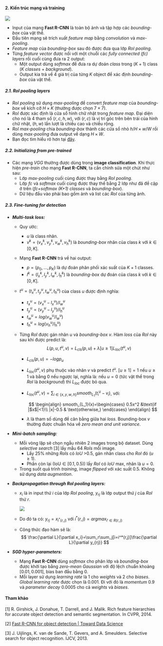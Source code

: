 



#### **2. Kiến trúc mạng và training**

<p>
    <img src='https://raw.githubusercontent.com/sunshineatnoon/Paper-Collection/master/images/fast-rcnn-arch.png' style='zoom:80%,'>
</p>

* Input của mạng **Fast R-CNN** là toàn bộ ảnh và tập hợp các *bounding-box* của vật thể.
* Đầu tiên mạng sẽ trích xuất *feature map* bằng *convolution* và *max-pooling*.
* *Feature map* của *bounding-box* sau đó được đưa qua lớp *RoI pooling*.
* Từng *feature vector* được nối với một chuỗi các *fully connected (fc) layers* rồi cuối cùng đưa ra 2 output:
  * Một output dùng *softmax* để đưa ra dự đoán *class* trong $(K+1)$ class ($K$ *classes* + *background*).
  * Output kia trả về 4 giá trị của từng $K$ object để xác định *bounding-box* của vật thể.

##### **2.1. RoI pooling layers**

* *RoI pooling* sử dụng *max-pooling* để convert *feature map* của *bounding-box* về kích cỡ $H\times K$ (thường được chọn $7\times7$).
* *RoI* được xác định là cửa sổ hình chữ nhật trong *feature map*. Đại diện cho nó là 4 tham số $(r,c,h,w)$, với $(r,c)$ là vị trí góc trên bên trái của hình chữ nhật, $(h,w)$ lần lượt là chiều cao và chiều rộng.
* *RoI max-pooling* chia *bounding-box* thành các cửa sổ nhỏ $h/H\times w/W$ rồi dùng *max-pooling* đưa output về dạng $H\times W$.
* Bạn đọc tìm hiểu rõ hơn tại <a href='https://deepsense.ai/region-of-interest-pooling-explained/'>đây</a>.

##### **2.2. Initializing from pre-trained**

* Các mạng *VGG* thường được dùng trong **image classification**. Khi thực hiện *pre-train* cho mạng **Fast R-CNN**, ta cần chỉnh sửa một chút như sau:
  * Lớp *max-pooling* cuối cùng được thay bằng *RoI pooling*.
  * Lớp *fc* và *softmax* cuối cùng được thay thế bằng 2 lớp như đã đề cập ở trên (*fc+softmax (K+1) classes* và *bounding-box*).
  *  Dữ liệu đầu vào phải bao gồm ảnh và list các *RoI* của từng ảnh.

##### **2.3. Fine-tuning for detection**

* ***Multi-task loss:***

  * Quy ước:
    * $u$ là class nhãn.
    * $v^k=(v^k_x,v^k_y,v^k_w,v^k_h)$  là *bounding-box* nhãn của class $k$ với $k\in[0,K]$.

  * Mạng **Fast R-CNN** trả về hai output:
    * $p=(p_0,...,p_K)$ là dự đoán phân phối xác suất của $K+1$ classes.
    * $l^k=(l^k_x,l^k_y,l^k_w,l^k_h)$ là *bounding-box* dự đoán của class $k$ với $k\in[0,K]$.

  * $t^u=(t^u_x,t^u_y,t^u_w,t^u_h)$ của class $u$ được định nghĩa:

    * $t^u_x=(v^u_x-l^u_x)/l^u_w$
    * $t^u_y=(v^u_y-l^u_y)/l^u_h$
    * $t^u_w=log(v^u_w/l^u_w)$
    * $t^u_h=log(v^u_h/l^u_h)$

  * Từng *RoI* được gán nhãn $u$ và *bounding-box* $v$. Hàm *loss* của *RoI* này sau khi được predict là:
    $$
    L(p,u,t^u,v)=L_{cls}(p,u)+\lambda[u\ge 1]L_{loc}(t^u,v)
    $$
    

    * $L_{cls}(p,u)=-log p_u$

    * $L_{loc}(t^u,v)$ phụ thuộc vào nhãn $v$ và predict $t^u$. $[u\ge 1]=1$ nếu $u\ge 1$ và bằng $0$ nếu ngược lại, nghĩa là: nếu $u=0$ (tức vật thể trong *RoI* là *background*) thì $L_{loc}$ được bỏ qua.

    * $L_{loc}(t^u,v)=\sum_{i\in \{x,y,w,h\}}smooth_{L_1}(t^u_i-v_i)$, với:

      
      $$
      \begin{align}
              smooth_{L_1}(x)=\begin{cases}
                  0.5x^2 &\text{if |$x$|<1}\\ 
                  |x|-0.5 & \text{otherwise,}
              \end{cases}
          \end{align}
      $$

    * $\lambda$ là tham số dùng để cân bằng giữa hai *loss*. Bounding-box $v$ thường được chuẩn hóa về *zero mean and unit variance*.

* ***Mini-batch sampling:***

  * Mỗi vòng lặp sẽ chọn ngẫu nhiên $2$ images trong bộ dataset. Dùng *selective search* [3] lấy mẫu 64 *RoIs* mỗi image.
    * Lấy $25\%$ những *RoIs* có *IoU* >0.5, gán nhãn class cho *RoI* đó  ($u\ge 1$).
    * Phần còn lại (IoU$\in[0.1,0.5)$) lấy *RoI* có *IoU* max, nhãn là $u=0$.
  * Trong suốt quá trình *training*, image *flipped* với xác suất 0.5. Không sử dụng *data augmention*.

* ***Backpropagation through RoI pooling layers:***

  * $x_i$ là in input thứ $i$ của lớp *RoI pooling*, $y_{rj}$ là lớp output thứ $j$ của *RoI* thứ $r$.

    <p>
        <img src='https://miro.medium.com/max/758/1*P99SvHcojXFv2LtgyiDQYQ.jpeg' style='zoom:100%,'>
    </p>

  * Do đó ta có: $y_{rj}=x_{i^*(r,j)}$ với $i^*(r,j)=argmax_{i'\in R(r,j)}$

  * Công thức đạo hàm sẽ là:
    $$
    \frac{\partial L}{\partial x_i}=\sum_r\sum_j[i=i^*(r,j)]\frac{\partial L}{\partial y_{rj}}
    $$

* ***SGD hyper-parameters:***

  * Mạng **Fast R-CNN** dùng *softmax* cho phân lớp và *bounding-box* được khởi tạo bằng *zero-mean Gaussian* với độ lệch chuẩn khoảng $[0.01,0.001]$, bias ban đầu bằng $0$.
  * Mỗi layer sử dụng *learning rate* là $1$ cho *weights* và $2$ cho *biases*. *Global learning rate* được chọn là $0.001$. Đi với đó là *momentum* $0.9$ và *parameter decay* $0.0005$ cho cả *weights* và *biases*.



#### Tham khảo

[1] R. Girshick, J. Donahue, T. Darrell, and J. Malik. Rich feature hierarchies for accurate object detection and semantic segmentation. In CVPR, 2014.

[2] <a href='https://towardsdatascience.com/fast-r-cnn-for-object-detection-a-technical-summary-a0ff94faa022'>Fast R-CNN for object detection | Toward Data Science</a>

[3] J. Uijlings, K. van de Sande, T. Gevers, and A. Smeulders. Selective search for object recognition. IJCV, 2013.

